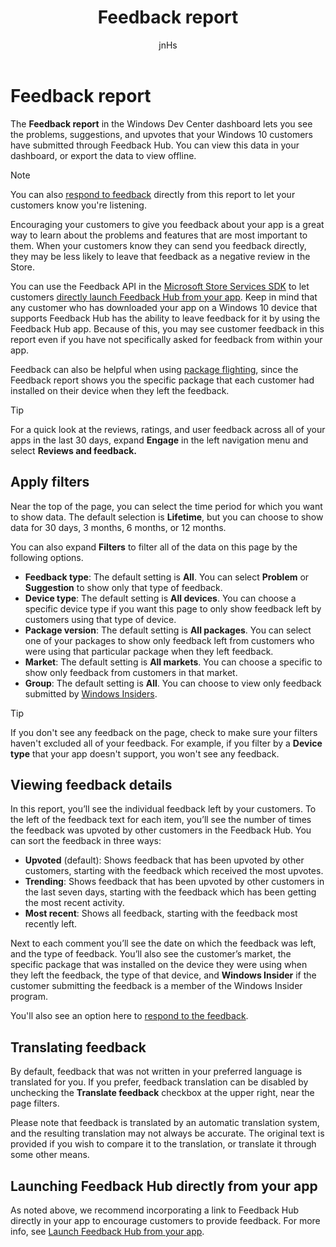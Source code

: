 ﻿---
author: jnHs
Description: The Feedback report in the Windows Dev Center dashboard lets you see the problems, suggestions, and upvotes that your Windows 10 customers have submitted through Feedback Hub.
title: Feedback report
ms.assetid: 9EA8B456-CA57-40CE-A55B-7BFDC55CA8A8
ms.author: wdg-dev-content
ms.date: 11/3/2017
ms.topic: article
ms.prod: windows
ms.technology: uwp
keywords: windows 10, uwp
ms.localizationpriority: medium
---

# Feedback report

The **Feedback report** in the Windows Dev Center dashboard lets you see the problems, suggestions, and upvotes that your Windows 10 customers have submitted through Feedback Hub. You can view this data in your dashboard, or export the data to view offline.

> [!NOTE]
> You can also [respond to feedback](respond-to-customer-feedback.md) directly from this report to let your customers know you're listening.

Encouraging your customers to give you feedback about your app is a great way to learn about the problems and features that are most important to them. When your customers know they can send you feedback directly, they may be less likely to leave that feedback as a negative review in the Store.

You can use the Feedback API in the [Microsoft Store Services SDK](http://aka.ms/store-em-sdk) to let customers [directly launch Feedback Hub from your app](../monetize/launch-feedback-hub-from-your-app.md). Keep in mind that any customer who has downloaded your app on a Windows 10 device that supports Feedback Hub has the ability to leave feedback for it by using the Feedback Hub app. Because of this, you may see customer feedback in this report even if you have not specifically asked for feedback from within your app.

Feedback can also be helpful when using [package flighting](package-flights.md), since the Feedback report shows you the specific package that each customer had installed on their device when they left the feedback.

> [!TIP]
> For a quick look at the reviews, ratings, and user feedback across all of your apps in the last 30 days, expand **Engage** in the left navigation menu and select **Reviews and feedback.** 


## Apply filters

Near the top of the page, you can select the time period for which you want to show data. The default selection is **Lifetime**, but you can choose to show data for 30 days, 3 months, 6 months, or 12 months.

You can also expand **Filters** to filter all of the data on this page by the following options.

- **Feedback type**: The default setting is **All**. You can select **Problem** or **Suggestion** to show only that type of feedback.
- **Device type**: The default setting is **All devices**. You can choose a specific device type if you want this page to only show feedback left by customers using that type of device.
- **Package version**: The default setting is **All packages**. You can select one of your packages to show only feedback left from customers who were using that particular package when they left feedback.
- **Market**: The default setting is **All markets**. You can choose a specific to show only feedback from customers in that market.
- **Group**: The default setting is **All**. You can choose to view only feedback submitted by [Windows Insiders](http://insider.windows.com).

> [!TIP]
> If you don't see any feedback on the page, check to make sure your filters haven't excluded all of your feedback. For example, if you filter by a **Device type** that your app doesn't support, you won't see any feedback.


## Viewing feedback details

In this report, you’ll see the individual feedback left by your customers. To the left of the feedback text for each item, you’ll see the number of times the feedback was upvoted by other customers in the Feedback Hub. You can sort the feedback in three ways:

- **Upvoted** (default): Shows feedback that has been upvoted by other customers, starting with the feedback which received the most upvotes.
- **Trending**: Shows feedback that has been upvoted by other customers in the last seven days, starting with the feedback which has been getting the most recent activity.
- **Most recent**: Shows all feedback, starting with the feedback most recently left.

Next to each comment you’ll see the date on which the feedback was left, and the type of feedback. You’ll also see the customer’s market, the specific package that was installed on the device they were using when they left the feedback, the type of that device, and **Windows Insider** if the customer submitting the feedback is a member of the Windows Insider program.

You'll also see an option here to [respond to the feedback](respond-to-customer-feedback.md).


## Translating feedback

By default, feedback that was not written in your preferred language is translated for you. If you prefer, feedback translation can be disabled by unchecking the **Translate feedback** checkbox at the upper right, near the page filters.

Please note that feedback is translated by an automatic translation system, and the resulting translation may not always be accurate. The original text is provided if you wish to compare it to the translation, or translate it through some other means.


## Launching Feedback Hub directly from your app

As noted above, we recommend incorporating a link to Feedback Hub directly in your app to encourage customers to provide feedback. For more info, see [Launch Feedback Hub from your app](../monetize/launch-feedback-hub-from-your-app.md).
